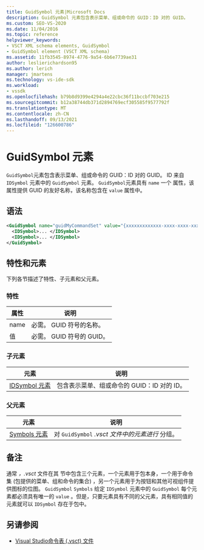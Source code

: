 ```yaml
---
title: GuidSymbol 元素|Microsoft Docs
description: GuidSymbol 元素包含表示菜单、组或命令的 GUID：ID 对的 GUID。
ms.custom: SEO-VS-2020
ms.date: 11/04/2016
ms.topic: reference
helpviewer_keywords:
- VSCT XML schema elements, GuidSymbol
- GuidSymbol element (VSCT XML schema)
ms.assetid: 11fb3545-8974-4776-9a54-6b6e7739ae31
author: leslierichardson95
ms.author: lerich
manager: jmartens
ms.technology: vs-ide-sdk
ms.workload:
- vssdk
ms.openlocfilehash: b79b8d9399e4294a4e22cbc36f11bccbf703e215
ms.sourcegitcommit: b12a38744db371d2894769ecf305585f9577792f
ms.translationtype: MT
ms.contentlocale: zh-CN
ms.lasthandoff: 09/13/2021
ms.locfileid: "126600786"
---
```

# <a name="guidsymbol-element"></a>GuidSymbol 元素
`GuidSymbol`元素包含表示菜单、组或命令的 GUID：ID 对的 GUID。 ID 来自 `IDSymbol` 元素中的 `GuidSymbol` 元素。 `GuidSymbol`元素具有 `name` 一个 属性，该属性提供 GUID 的友好名称，该名称包含在 `value` 属性中。

## <a name="syntax"></a>语法

```xml
<GuidSymbol name="guidMyCommandSet" value="{xxxxxxxxxxxxx-xxxx-xxxx-xxxxxxxxxxxx}">
  <IDSymbol>... </IDSymbol>
  <IDSymbol>... </IDSymbol>
</GuidSymbol>
```

## <a name="attributes-and-elements"></a>特性和元素
 下列各节描述了特性、子元素和父元素。

### <a name="attributes"></a>特性

|属性|说明|
|---------------|-----------------|
|name|必需。 GUID 符号的名称。|
|值|必需。 GUID 符号的 GUID。|

### <a name="child-elements"></a>子元素

|元素|说明|
|-------------|-----------------|
|[IDSymbol 元素](../extensibility/idsymbol-element.md)|包含表示菜单、组或命令的 GUID：ID 对的 ID。|

### <a name="parent-elements"></a>父元素

|元素|说明|
|-------------|-----------------|
|[Symbols 元素](../extensibility/symbols-element.md)|对 `GuidSymbol` *.vsct 文件中的元素进行* 分组。|

## <a name="remarks"></a>备注
 通常 *，.vsct* 文件在其 节中包含三个元素，一个元素用于包本身，一个用于命令集 (包提供的菜单、组和命令的集合) ，另一个元素用于为按钮和其他可视组件提供图标的位图。 `GuidSymbol` `Symbols` 给定 `IDSymbol` 元素中的 `GuidSymbol` 每个元素都必须具有唯一的 `value` 。但是，只要元素具有不同的父元素，具有相同值的元素就可以 `IDSymbol` 存在于包中。

## <a name="see-also"></a>另请参阅
- [Visual Studio命令表 (.vsct) 文件](../extensibility/internals/visual-studio-command-table-dot-vsct-files.md)
